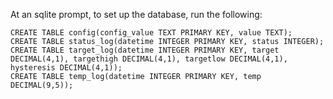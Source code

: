 At an sqlite prompt, to set up the database, run the following:

```
CREATE TABLE config(config_value TEXT PRIMARY KEY, value TEXT);
CREATE TABLE status_log(datetime INTEGER PRIMARY KEY, status INTEGER);
CREATE TABLE target_log(datetime INTEGER PRIMARY KEY, target DECIMAL(4,1), targethigh DECIMAL(4,1), targetlow DECIMAL(4,1), hysteresis DECIMAL(4,1));
CREATE TABLE temp_log(datetime INTEGER PRIMARY KEY, temp DECIMAL(9,5));
```
